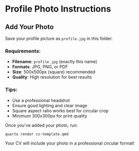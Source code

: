 # Profile Photo Instructions

## Add Your Photo

Save your profile picture as `profile.jpg` in this folder.

### Requirements:
- **Filename**: `profile.jpg` (exactly this name)
- **Formats**: JPG, PNG, or PDF
- **Size**: 500x500px (square) recommended
- **Quality**: High resolution for best results

### Tips:
- Use a professional headshot
- Ensure good lighting and clear image
- Square aspect ratio works best for circular crop
- Minimum 300x300px for print quality

Once you've added your photo, run:
```bash
quarto render cv-template.qmd
```

Your CV will include your photo in a professional circular format!
